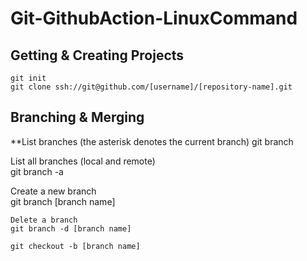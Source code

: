 # Git-GithubAction-LinuxCommand

## Getting & Creating Projects

    git init
    git clone ssh://git@github.com/[username]/[repository-name].git
    
## Branching & Merging
**List branches (the asterisk denotes the current branch)
	git branch
    
List all branches (local and remote)    
	git branch -a

Create a new branch    
	git branch [branch name]

	Delete a branch
    git branch -d [branch name]
    
    git checkout -b [branch name]
